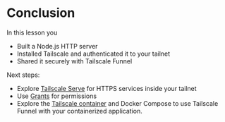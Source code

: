 # Conclusion

In this lesson you

* Built a Node.js HTTP server
* Installed Tailscale and authenticated it to your tailnet
* Shared it securely with Tailscale Funnel

Next steps:

* Explore [Tailscale Serve](https://tailscale.com/kb/1312/serve) for HTTPS services inside your tailnet
* Use [Grants](https://tailscale.com/kb/1324/grants) for permissions
* Explore the [Tailscale container](https://tailscale.com/kb/1282/docker) and Docker Compose to use Tailscale Funnel with your containerized application.
